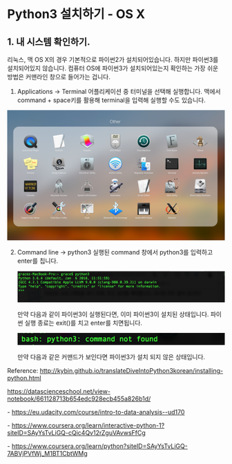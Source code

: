 # **Python3 설치하기 - OS X**

## 1. 내 시스템 확인하기.

리눅스, 맥 OS X의 경우 기본적으로 파이썬2가 설치되어있습니다. 하지만 파이썬3를 설치되어있지 않습니다. 컴퓨터 OS에 파이썬3가 설치되어있는지 확인하는 가장 쉬운 방법은 커맨라인 창으로 들어가는 겁니다.

1. Applications -> Terminal
   어플리케이션 중 터미널을 선택해 실행합니다. 맥에서 command + space키를 활용해 terminal을 입력해 실행할 수도 있습니다.

![image-20181010231844048](../misc/resource/image-20181010231844048.png)

2. Command line -> python3
   실행된 command 창에서 python3를 입력하고 enter를 칩니다.

   ![image-20181010232201354](../misc/resource/image-20181010232201354.png)

   만약 다음과 같이 파이썬3이 실행된다면, 이미 파이썬3이 설치된 상태입니다. 파이썬 실행 종료는 exit()를 치고 enter를 치면됩니다.

   ![image-20181011000519741](../misc/resource/image-20181011000519741.png)

   만약 다음과 같은 커맨드가 보인다면 파이썬3가 설치 되지 않은 상태입니다.

Reference:
http://kybin.github.io/translateDiveIntoPython3korean/installing-python.html

https://datascienceschool.net/view-notebook/661128713b654edc928ecb455a826b1d/



\- <https://eu.udacity.com/course/intro-to-data-analysis--ud170>

\- <https://www.coursera.org/learn/interactive-python-1?siteID=SAyYsTvLiGQ-cQic4Qv12rZguVAvwsFfCg>

\- https://www.coursera.org/learn/python?siteID=SAyYsTvLiGQ-7ABVjPVfWj_M1BT1CbtWMg